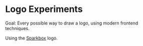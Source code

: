 # Logo Experiments
Goal: Every possible way to draw a logo, using modern frontend techniques.

Using the [Sparkbox](http://seesparkbox.com/) logo.
